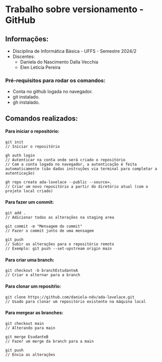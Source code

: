 # Trabalho sobre versionamento - GitHub

## Informações:
* Disciplina de Informática Básica - UFFS - Semestre 2024/2
* Discentes: 
    * Daniela do Nascimento Dalla Vecchia
    * Elen Leticia Pereira

### Pré-requisitos para rodar os comandos:
* Conta no github logada no navegador.
* git instalado.
* gh instalado.

## Comandos realizados: 

#### Para iniciar o repositório: 
    git init
    // Iniciar o repositório

    gh auth login
    // Autenticar na conta onde será criado o repositório 
    // Com a conta logada no navegador, a autenticação é feita automaticamente (são dadas instruções via terminal para completar a autenticação)

    gh repo create ada-lovelace --public --source=. 
    // Criar um novo repositório a partir do diretório atual (com o projeto local criado)

#### Para fazer um commit: 
    git add .
    // Adicionar todas as alterações na staging area

    git commit -m "Mensagem do commit"
    // Fazer o commit junto de uma mensagem

    git push 
    // Subir as alterações para o repositório remoto 
    // Exemplo: git push --set-upstream origin main

#### Para criar uma branch: 
    git checkout -b branchEstudanteA
    // Criar e alternar para a branch

#### Para clonar um repositŕio:
    git clone https://github.com/daniela-ndv/ada-lovelace.git
    // Usado para clonar um repositório existente na máquina local

#### Para mergear as branches:
    git checkout main
    // Alterando para main 
    
    git merge EsudanteB
    // Fazer um merge da branch para a main

    git push
    // Envia as alterações